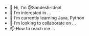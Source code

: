 - 👋 Hi, I’m @Sandesh-Ideal
- 👀 I’m interested in ...
- 🌱 I’m currently learning Java, Python
- 💞️ I’m looking to collaborate on ...
- 📫 How to reach me ...

<!---
Sandesh-Ideal/Sandesh-Ideal is a ✨ special ✨ repository because its `README.md` (this file) appears on your GitHub profile.
You can click the Preview link to take a look at your changes.
--->
